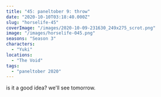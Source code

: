 ```yaml
---
title: "45: paneltober 9: throw"
date: "2020-10-10T03:18:40.000Z"
slug: "horselife-45"
coverImage: "/images/2020-10-09-231630_249x275_scrot.png"
image: "/images/horselife-045.png"
seasons: "Season 3"
characters:
  - "Yuki"
locations:
  - "The Void"
tags:
  - "paneltober 2020"
---
```


is it a good idea? we'll see tomorrow.
